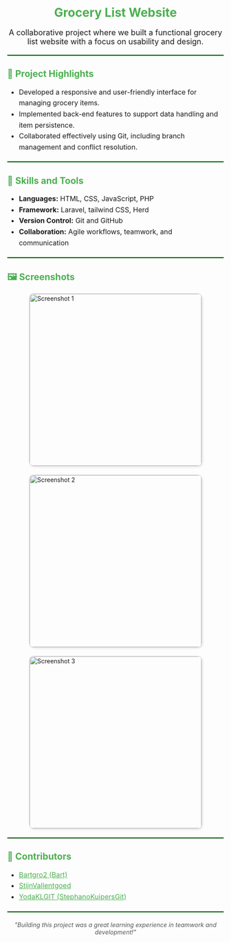 <h1 style="text-align: center; color: #4CAF50;">Grocery List Website</h1>

<p style="text-align: center; font-size: 18px;">
   A collaborative project where we built a functional grocery list website with a focus on usability and design.
</p>

<hr style="border: 1px solid #4CAF50; margin: 20px 0;" />

<h2 style="color: #4CAF50;">📌 Project Highlights</h2>
<ul style="font-size: 16px; line-height: 1.6;">
   <li>Developed a responsive and user-friendly interface for managing grocery items.</li>
   <li>Implemented back-end features to support data handling and item persistence.</li>
   <li>Collaborated effectively using Git, including branch management and conflict resolution.</li>
</ul>

<hr style="border: 1px solid #4CAF50; margin: 20px 0;" />

<h2 style="color: #4CAF50;">🚀 Skills and Tools</h2>
<ul style="font-size: 16px; line-height: 1.6;">
   <li><strong>Languages:</strong> HTML, CSS, JavaScript, PHP</li>
   <li><strong>Framework:</strong> Laravel, tailwind CSS, Herd</li>
   <li><strong>Version Control:</strong> Git and GitHub</li>
   <li><strong>Collaboration:</strong> Agile workflows, teamwork, and communication</li>
</ul>

<hr style="border: 1px solid #4CAF50; margin: 20px 0;" />

<h2 style="color: #4CAF50;">🖼️ Screenshots</h2>
<div style="display: flex; justify-content: center; flex-wrap: wrap; gap: 20px;">
   <img src="https://github.com/user-attachments/assets/d40b8513-5844-4dbc-9fcc-c8e5ed82e3a8" alt="Screenshot 1" style="width: 400px; border: 1px solid #ccc; border-radius: 10px; box-shadow: 2px 2px 5px rgba(0, 0, 0, 0.1);" />
   <img src="https://github.com/user-attachments/assets/c2a80c57-ff22-4767-9ffd-3a1d0ad20918" alt="Screenshot 2" style="width: 400px; border: 1px solid #ccc; border-radius: 10px; box-shadow: 2px 2px 5px rgba(0, 0, 0, 0.1);" />
   <img src="https://github.com/user-attachments/assets/9d836d3d-8414-4237-9435-8e09ab5fc0b8" alt="Screenshot 3" style="width: 400px; border: 1px solid #ccc; border-radius: 10px; box-shadow: 2px 2px 5px rgba(0, 0, 0, 0.1);" />
</div>

<hr style="border: 1px solid #4CAF50; margin: 20px 0;" />

<h2 style="color: #4CAF50;">🤝 Contributors</h2>
<ul style="font-size: 16px; line-height: 1.6;">
   <li><a href="https://github.com/Bartgro2" target="_blank" style="color: #4CAF50;">Bartgro2 (Bart)</a></li>
   <li><a href="https://github.com/StijnVallentgoed" target="_blank" style="color: #4CAF50;">StijnVallentgoed</a></li>
   <li><a href="https://github.com/YodaKLGIT" target="_blank" style="color: #4CAF50;">YodaKLGIT (StephanoKuipersGit)</a></li>
</ul>

<hr style="border: 1px solid #4CAF50; margin: 20px 0;" />

<p style="text-align: center; font-style: italic; color: #555;">
   "Building this project was a great learning experience in teamwork and development!"
</p>

